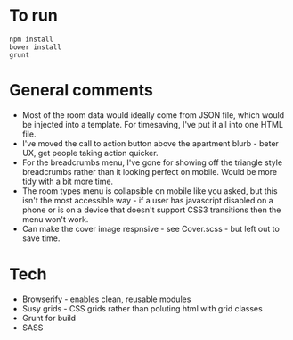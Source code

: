 
# To run
    npm install
    bower install
    grunt

# General comments
* Most of the room data would ideally come from JSON file, which would be injected into a template. For timesaving, I've put it all into one HTML file.
* I've moved the call to action button above the apartment blurb  - beter UX, get people taking action quicker.
* For the breadcrumbs menu, I've gone for showing off the triangle style breadcrumbs rather than it looking perfect on mobile. Would be more tidy with a bit more time.
* The room types menu is collapsible on mobile like you asked, but this isn't the most accessible way - if a user has javascript disabled on a phone or is on a device that doesn't support CSS3 transitions then the menu won't work.
* Can make the cover image respnsive - see Cover.scss - but left out to save time.

# Tech
* Browserify - enables clean, reusable modules
* Susy grids - CSS grids rather than poluting html with grid classes
* Grunt for build
* SASS
